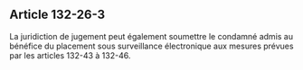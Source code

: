 Article 132-26-3
----
La juridiction de jugement peut également soumettre le condamné admis au
bénéfice du placement sous surveillance électronique aux mesures prévues par les
articles 132-43 à 132-46.
